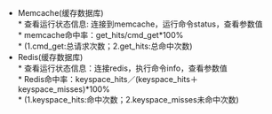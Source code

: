 * Memcache(缓存数据库)<br>
      * 查看运行状态信息: 连接到memcache，运行命令status，查看参数值<br>
        * memcache命中率：get_hits/cmd_get*100%<br>
          * (1.cmd_get:总请求次数；2.get_hits:总命中次数)<br>
* Redis(缓存数据库)<br>
      * 查看运行状态信息：连接redis，执行命令info，查看参数值<br>
        * Redis命中率：keyspace_hits／(keyspace_hits＋keyspace_misses)*100% <br>
          * (1.keyspace_hits:命中次数；2.keyspace_misses未命中次数)<br>
